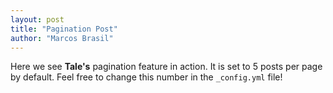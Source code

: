 ```yaml
---
layout: post
title: "Pagination Post"
author: "Marcos Brasil"
---
```


Here we see **Tale's** pagination feature in action. It is set to 5 posts per page by default. Feel free to change this number in the `_config.yml` file!
